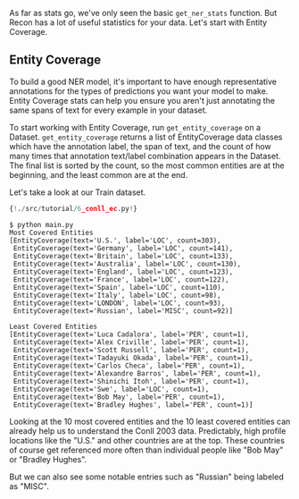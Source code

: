 As far as stats go, we've only seen the basic `get_ner_stats` function. But Recon has a lot of useful statistics for your data. Let's start with Entity Coverage.


## Entity Coverage

To build a good NER model, it's important to have enough representative annotations for the types of predictions you want your model to make. Entity Coverage stats can help you ensure you aren't just annotating the same spans of text for every example in your dataset.

To start working with Entity Coverage, run `get_entity_coverage` on a Dataset. `get_entity_coverage` returns
a list of EntityCoverage data classes which have the annotation label, the span of text, and the count of how many times that annotation text/label combination appears in the Dataset. The final list is sorted by the count, so the most common entities are at the beginning, and the least common are at the end.

Let's take a look at our Train dataset.

```python hl_lines="12"
{!./src/tutorial/6_conll_ec.py!}
```

<div class="termy">

```console
$ python main.py
Most Covered Entities
[EntityCoverage(text='U.S.', label='LOC', count=303),
 EntityCoverage(text='Germany', label='LOC', count=141),
 EntityCoverage(text='Britain', label='LOC', count=133),
 EntityCoverage(text='Australia', label='LOC', count=130),
 EntityCoverage(text='England', label='LOC', count=123),
 EntityCoverage(text='France', label='LOC', count=122),
 EntityCoverage(text='Spain', label='LOC', count=110),
 EntityCoverage(text='Italy', label='LOC', count=98),
 EntityCoverage(text='LONDON', label='LOC', count=93),
 EntityCoverage(text='Russian', label='MISC', count=92)]

Least Covered Entities
[EntityCoverage(text='Luca Cadalora', label='PER', count=1),
 EntityCoverage(text='Alex Criville', label='PER', count=1),
 EntityCoverage(text='Scott Russell', label='PER', count=1),
 EntityCoverage(text='Tadayuki Okada', label='PER', count=1),
 EntityCoverage(text='Carlos Checa', label='PER', count=1),
 EntityCoverage(text='Alexandre Barros', label='PER', count=1),
 EntityCoverage(text='Shinichi Itoh', label='PER', count=1),
 EntityCoverage(text='Swe', label='LOC', count=1),
 EntityCoverage(text='Bob May', label='PER', count=1),
 EntityCoverage(text='Bradley Hughes', label='PER', count=1)]
```

</div>


Looking at the 10 most covered entities and the 10 least covered entities can already help us to understand the Conll 2003 data. Predictably, high profile locations like the "U.S." and other countries are at the top. These countries of course get referenced more often than individual people like "Bob May" or "Bradley Hughes".

But we can also see some notable entries such as "Russian" being labeled as "MISC".
